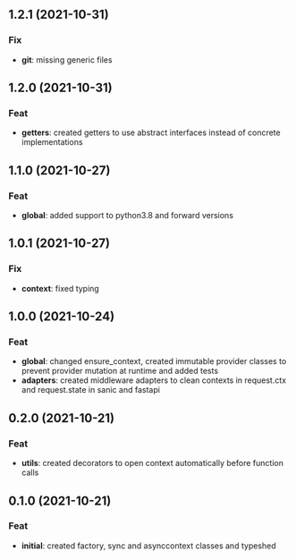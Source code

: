 ## 1.2.1 (2021-10-31)

### Fix

- **git**: missing generic files

## 1.2.0 (2021-10-31)

### Feat

- **getters**: created getters to use abstract interfaces instead of concrete implementations

## 1.1.0 (2021-10-27)

### Feat

- **global**: added support to python3.8 and forward versions

## 1.0.1 (2021-10-27)

### Fix

- **context**: fixed typing

## 1.0.0 (2021-10-24)

### Feat

- **global**: changed ensure_context, created immutable provider classes to prevent provider mutation at runtime and added tests
- **adapters**: created middleware adapters to clean contexts in request.ctx and request.state in sanic and fastapi

## 0.2.0 (2021-10-21)

### Feat

- **utils**: created decorators to open context automatically before function calls

## 0.1.0 (2021-10-21)

### Feat

- **initial**: created factory, sync and asynccontext classes and typeshed
